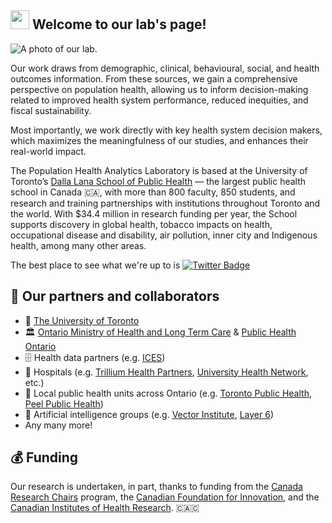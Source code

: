 ## <img src="https://media.giphy.com/media/hvRJCLFzcasrR4ia7z/giphy.gif" width="30px"> Welcome to our lab's page!

![A photo of our lab.](https://pophealthanalytics.com/wp-content/uploads/2018/09/Team-archway.png)

Our work draws from demographic, clinical, behavioural, social, and health outcomes information. From these sources, we gain a comprehensive perspective 
on population health, allowing us to inform decision-making related to improved health system performance, reduced inequities, and fiscal sustainability.

Most importantly, we work directly with key health system decision makers, which maximizes the meaningfulness of our studies, and enhances their real-world
impact.

The Population Health Analytics Laboratory is based at the University of Toronto’s [Dalla Lana School of Public Health](https://www.dlsph.utoronto.ca/about/) — the largest public health school in Canada 🇨🇦, with more than 800 faculty, 850 students, and research and training partnerships with institutions throughout Toronto and the world. With $34.4 million in research funding per year, the School supports discovery in global health, tobacco impacts on health, occupational disease and disability, air pollution, inner city and Indigenous health, among many other areas.

The best place to see what we're up to is [![Twitter Badge](https://img.shields.io/badge/-Twitter-1ca0f1?style=flat-square&labelColor=1ca0f1&logo=twitter&logoColor=white&link=https://twitter.com/PopHlthAnalytic)](https://twitter.com/PopHlthAnalytic)


## 🤝 Our partners and collaborators
 * 🦫 [The University of Toronto](https://www.utoronto.ca/) 
 * 🏛️ [Ontario Ministry of Health and Long Term Care](https://www.ontario.ca/page/ministry-health) & [Public Health Ontario](https://www.publichealthontario.ca/) 
 * 🗄️ Health data partners (e.g. [ICES](https://www.ices.on.ca/))
 * 🏥  Hospitals (e.g. [Trillium Health Partners](https://www.thp.ca/Pages/Home.aspx), [University Health Network](https://www.uhn.ca/), etc.) 
 * 💉 Local public health units across Ontario (e.g. [Toronto Public Health](https://www.toronto.ca/city-government/accountability-operations-customer-service/city-administration/staff-directory-divisions-and-customer-service/toronto-public-health/), [Peel Public Health](https://www.peelregion.ca/health/)) 
 * 🤖 Artificial intelligence groups (e.g. [Vector Institute](https://vectorinstitute.ai/), [Layer 6](https://layer6.ai/)) 
 * Any many more! 

## 💰 Funding
Our research is undertaken, in part, thanks to funding from the [Canada Research Chairs](https://www.chairs-chaires.gc.ca/home-accueil-eng.aspx) program, the [Canadian Foundation for Innovation](https://www.innovation.ca/), and the [Canadian Institutes of Health Research](https://cihr-irsc.gc.ca/e/193.html). 🇨🇦🇨 
